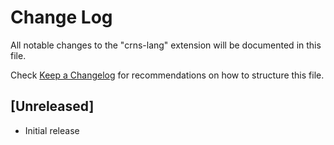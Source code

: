 # Change Log

All notable changes to the "crns-lang" extension will be documented in this file.

Check [Keep a Changelog](http://keepachangelog.com/) for recommendations on how to structure this file.

## [Unreleased]

- Initial release